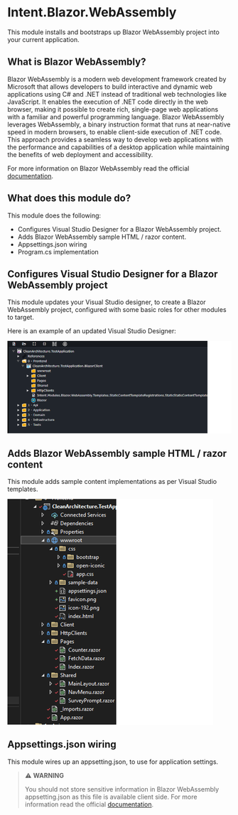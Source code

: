 ﻿# Intent.Blazor.WebAssembly

This module installs and bootstraps up Blazor WebAssembly project into your current application.

## What is Blazor WebAssembly?

Blazor WebAssembly is a modern web development framework created by Microsoft that allows developers to build interactive and dynamic web applications using C# and .NET instead of traditional web technologies like JavaScript. It enables the execution of .NET code directly in the web browser, making it possible to create rich, single-page web applications with a familiar and powerful programming language. Blazor WebAssembly leverages WebAssembly, a binary instruction format that runs at near-native speed in modern browsers, to enable client-side execution of .NET code. This approach provides a seamless way to develop web applications with the performance and capabilities of a desktop application while maintaining the benefits of web deployment and accessibility.

For more information on Blazor WebAssembly read the official [documentation](https://learn.microsoft.com/en-us/aspnet/core/blazor/?view=aspnetcore-7.0#blazor-webassembly).

## What does this module do?

This module does the following:

* Configures Visual Studio Designer for a Blazor WebAssembly project.
* Adds Blazor WebAssembly sample HTML / razor content.
* Appsettings.json wiring
* Program.cs implementation

## Configures Visual Studio Designer for a Blazor WebAssembly project

This module updates your Visual Studio designer, to create a Blazor WebAssembly project, configured with some basic roles for other modules to target.

Here is an example of an updated Visual Studio Designer:

![WebAssembly updated VS Designer](images/visual-studio-designer-blazor-webassembly.png)

## Adds Blazor WebAssembly sample HTML / razor content

This module adds sample content implementations as per Visual Studio templates.

![WebAssembly sample content](images/static-content-sampe.png)

## Appsettings.json wiring

This module wires up an appsetting.json, to use for application settings. 

> ⚠️ **WARNING**
>
> You should not store sensitive information in  Blazor WebAssembly appsetting.json as this file is available client side. For more information read the official [documentation](https://learn.microsoft.com/en-us/aspnet/core/blazor/fundamentals/configuration?view=aspnetcore-7.0).

